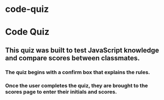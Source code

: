 # code-quiz
<h1>Code Quiz</h1>
<h2>This quiz was built to test JavaScript knowledge and compare scores between classmates.</h2>

<h3>The quiz begins with a confirm box that explains the rules.</h3>
<h3>Once the user completes the quiz, they are brought to the scores page to enter their initials and scores.</h3>

